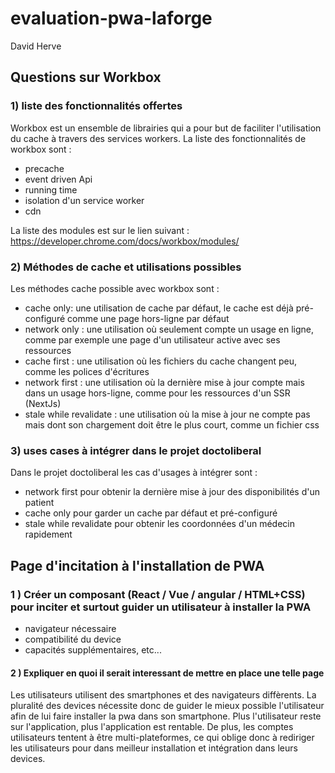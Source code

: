 # evaluation-pwa-laforge

David Herve

## Questions sur Workbox
 
### 1) liste des fonctionnalités offertes

Workbox est un ensemble de librairies qui a pour but de faciliter l'utilisation du cache à travers des services workers.
La liste des fonctionnalités de workbox sont : 
- precache
- event driven Api
- running time
- isolation d'un service worker
- cdn

La liste des modules est sur le lien suivant :
https://developer.chrome.com/docs/workbox/modules/


### 2) Méthodes de cache et utilisations possibles

Les méthodes cache possible avec workbox sont :
- cache only: une utilisation de cache par défaut, le cache est déjà pré-configuré comme une page hors-ligne par défaut
- network only : une utilisation où seulement compte un usage en ligne, comme par exemple une page d'un utilisateur active avec ses ressources
- cache first : une utilisation où les fichiers du cache changent peu, comme les polices d'écritures
- network first : une utilisation où la dernière mise à jour compte mais dans un usage hors-ligne, comme pour les ressources d'un SSR (NextJs)
- stale while revalidate : une utilisation où la mise à jour ne compte pas mais dont son chargement doit être le plus court, comme un fichier css


### 3) uses cases à intégrer dans le projet doctoliberal

Dans le projet doctoliberal les cas d'usages à intégrer sont :
- network first pour obtenir la dernière mise à jour des disponibilités d'un patient
- cache only pour garder un cache par défaut et pré-configuré
- stale while revalidate pour obtenir les coordonnées d'un médecin rapidement
 
## Page d'incitation à l'installation de PWA
 
### 1 ) Créer un composant (React / Vue / angular / HTML+CSS) pour inciter et surtout guider un utilisateur à installer la PWA

- navigateur nécessaire
- compatibilité du device
- capacités supplémentaires, etc...

#### 2 ) Expliquer en quoi il serait interessant de mettre en place une telle page

Les utilisateurs utilisent des smartphones et des navigateurs diffèrents. 
La pluralité des devices nécessite donc de guider le mieux possible l'utilisateur afin de lui faire installer la pwa dans son smartphone.
Plus l'utilisateur reste sur l'application, plus l'application est rentable. 
De plus, les comptes utilisateurs tentent à être multi-plateformes, ce qui oblige donc à rediriger les utilisateurs pour dans meilleur installation et intégration dans leurs devices.